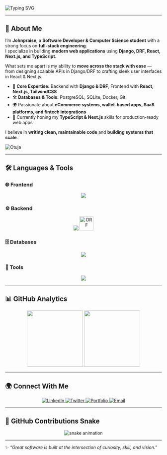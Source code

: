 # <p align="center">  
  <img src="https://readme-typing-svg.herokuapp.com?font=Fira+Code&size=24&duration=3000&pause=1000&color=61DAFB&center=true&vCenter=true&width=700&lines=Hi%2C+I'm+Johnpraise+👋;Software+Developer;Full-Stack+Engineer;Django+%7C+React+%7C+Next.js+%7C+TypeScript;Always+Exploring+%26+Building" alt="Typing SVG" />  
</p>  

---

## 🚀 About Me  

I’m **Johnpraise**, a **Software Developer & Computer Science student** with a strong focus on **full-stack engineering**.  
I specialize in building **modern web applications** using **Django, DRF, React, Next.js, and TypeScript**.  

What sets me apart is my ability to **move across the stack with ease** — from designing scalable APIs in Django/DRF to crafting sleek user interfaces in React & Next.js.  

- 🔧 **Core Expertise:** Backend with **Django & DRF**, Frontend with **React, Next.js, TailwindCSS**  
- 🛠️ **Databases & Tools:** PostgreSQL, SQLite, Docker, Git  
- 🌍 Passionate about **eCommerce systems, wallet-based apps, SaaS platforms, and fintech integrations**  
- 🌱 Currently honing my **TypeScript & Next.js** skills for production-ready web apps  

I believe in **writing clean, maintainable code** and **building systems that scale**. 
<p align="left"> 
  <img src="https://komarev.com/ghpvc/?username=Otuja&label=Profile%20views&color=0e75b6&style=flat" alt="Otuja" /> 
</p>


---

## 🛠️ Languages & Tools  

### 🌐 Frontend  
<p align="center">
  <img src="https://skillicons.dev/icons?i=html,css,js,react,nextjs,tailwind,bootstrap" />
</p>

### ⚙️ Backend  
<p align="center">
  <img src="https://skillicons.dev/icons?i=python,django" />
  <img src="https://user-images.githubusercontent.com/102229251/232364662-3fdf3147-8f02-4c83-8c89-51f6f3e3d4b6.png" width="45" alt="DRF"/>
</p>

### 🗄️ Databases  
<p align="center">
  <img src="https://skillicons.dev/icons?i=postgres,mysql" />
</p>

### 🔧 Tools  
<p align="center">
  <img src="https://skillicons.dev/icons?i=git,postman,firebase,figma" />
</p>


---

## 📊 GitHub Analytics  

<p align="center">  
  <img src="https://github-readme-streak-stats.herokuapp.com/?user=Otuja&theme=tokyonight&hide_border=true" height="180em"/>
  <img src="https://github-readme-stats-sigma-five.vercel.app/api/top-langs/?username=Otuja&layout=compact&theme=tokyonight&hide_border=true" height="180em"/>  
</p>


---

## 🌍 Connect With Me  

<p align="center">  
  <a href="https://linkedin.com/in/YOUR-LINK" target="_blank">  
    <img src="https://img.shields.io/badge/LinkedIn-0A66C2?style=for-the-badge&logo=linkedin&logoColor=white" alt="LinkedIn"/>  
  </a>  
  <a href="https://twitter.com/YOUR-LINK" target="_blank">  
    <img src="https://img.shields.io/badge/Twitter-1DA1F2?style=for-the-badge&logo=twitter&logoColor=white" alt="Twitter"/>  
  </a>  
  <a href="https://YOUR-PORTFOLIO.com" target="_blank">  
    <img src="https://img.shields.io/badge/Portfolio-ff5722?style=for-the-badge&logo=Google-chrome&logoColor=white" alt="Portfolio"/>  
  </a>  
  <a href="mailto:YOUR-EMAIL@gmail.com" target="_blank">  
    <img src="https://img.shields.io/badge/Email-D14836?style=for-the-badge&logo=gmail&logoColor=white" alt="Email"/>  
  </a>  
</p>  

---

## 🐍 GitHub Contributions Snake  

<p align="center">  
  <img src="https://raw.githubusercontent.com/Otuja/Otuja/output/github-contribution-grid-snake.svg" alt="snake animation"/>  
</p>



---

✨ *“Great software is built at the intersection of curiosity, skill, and vision.”*  

